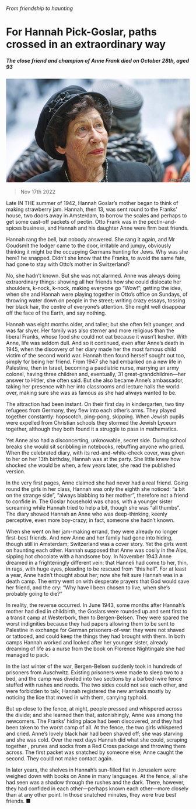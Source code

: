 ###### From friendship to haunting

# For Hannah Pick-Goslar, paths crossed in an extraordinary way 

##### The close friend and champion of Anne Frank died on October 28th, aged 93 

![image](images/20221119_OBP001.jpg) 

> Nov 17th 2022 

Late IN THE summer of 1942, Hannah Goslar’s mother began to think of making strawberry jam. Hannah, then 13, was sent round to the Franks’ house, two doors away in Amsterdam, to borrow the scales and perhaps to get some cast-off packets of pectin. Otto Frank was in the pectin-and-spices business, and Hannah and his daughter Anne were firm best friends. 

Hannah rang the bell, but nobody answered. She rang it again, and Mr Goudsmit the lodger came to the door, irritable and jumpy, obviously thinking it might be the occupying Germans hunting for Jews. Why was she here? he snapped. Didn’t she know that the Franks, to avoid the same fate, had gone to stay with Otto’s mother in Switzerland?

No, she hadn’t known. But she was not alarmed. Anne was always doing extraordinary things: showing all her friends how she could dislocate her shoulders, k-nock, k-nock, making everyone go “Wow!”; getting the idea, when she and Hannah were playing together in Otto’s office on Sundays, of throwing water down on people in the street; writing crazy essays, tossing her black hair, the centre of everyone’s attention. She might well disappear off the face of the Earth, and say nothing. 

Hannah was eight months older, and taller; but she often felt younger, and was far shyer. Her family was also sterner and more religious than the liberal Franks, whose food she could not eat because it wasn’t kosher. With Anne, life was seldom dull. And so it continued, even after Anne’s death in 1945, when the discovery of her diary made her the most famous child victim of the second world war. Hannah then found herself sought out too, simply for being her friend. From 1947 she had embarked on a new life in Palestine, then in Israel, becoming a paediatric nurse, marrying an army colonel, having three children and, eventually, 31 great-grandchildren—her answer to Hitler, she often said. But she also became Anne’s ambassador, taking her presence with her into classrooms and lecture halls the world over, making sure she was as famous as she had always wanted to be. 

The attraction had been instant. On their first day in kindergarten, two tiny refugees from Germany, they flew into each other’s arms. They played together constantly: hopscotch, ping-pong, skipping. When Jewish pupils were expelled from Christian schools they stormed the Jewish Lyceum together, although they both found it a struggle to pass in mathematics. 

Yet Anne also had a disconcerting, unknowable, secret side. During school breaks she would sit scribbling in notebooks, rebuffing anyone who pried. When the celebrated diary, with its red-and-white-check cover, was given to her on her 13th birthday, Hannah was at the party. She little knew how shocked she would be when, a few years later, she read the published version.

In the very first pages, Anne claimed she had never had a real friend. Going round the girls in her class, Hannah was only the eighth she noticed: “a bit on the strange side”, “always blabbing to her mother”, therefore not a friend to confide in. The Goslar household was chaos, with a younger sister screaming while Hannah tried to help a bit, though she was “all thumbs”. The diary showed Hannah an Anne who was deep-thinking, keenly perceptive, even more boy-crazy; in fact, someone she hadn’t known. 

When she went on her jam-making errand, they were already no longer first-best friends. And now Anne and her family had gone into hiding, though still in Amsterdam; Switzerland was a cover story. Yet the girls went on haunting each other. Hannah supposed that Anne was cosily in the Alps, sipping hot chocolate with a handsome boy. In November 1943 Anne dreamed in a frighteningly different vein: that Hanneli had come to her, thin, in rags, with huge eyes, pleading to be rescued from “this hell”. For at least a year, Anne hadn’t thought about her; now she felt sure Hannah was in a death camp. The entry went on with desperate prayers that God would save her friend, and the cry: “Why have I been chosen to live, when she’s probably going to die?”

In reality, the reverse occurred. In June 1943, some months after Hannah’s mother had died in childbirth, the Goslars were rounded up and sent first to a transit camp at Westerbork, then to Bergen-Belsen. They were spared the worst indignities because they had papers allowing them to be sent to Palestine in exchange for German prisoners-of-war: they were not shaved or tattooed, and could keep the things they had brought with them. In both camps Hannah worked and looked after her younger sister, already dreaming of life as a nurse from the book on Florence Nightingale she had managed to pack. 

In the last winter of the war, Bergen-Belsen suddenly took in hundreds of prisoners from Auschwitz. Existing prisoners were made to sleep two to a bed, and the camp was divided into two sections by a barbed-wire fence stuffed with rushes and reeds. The two sides could not see each other, and were forbidden to talk; Hannah registered the new arrivals mostly by noticing the lice that moved in with them, carrying typhoid. 

But up close to the fence, at night, people pressed and whispered across the divide; and she learned then that, astonishingly, Anne was among the newcomers. The Franks’ hiding place had been discovered, and they had been taken to the worst camp of all. At the fence, the two girls whispered and cried. Anne’s lovely black hair had been shaved off; she was starving and she was cold. Over the next days Hannah did what she could, scraping together , prunes and socks from a Red Cross package and throwing them across. The first packet was snatched by someone else; Anne caught the second. They could not make contact again. 

In later years, the shelves in Hannah’s sun-filled flat in Jerusalem were weighed down with books on Anne in many languages. At the fence, all she had seen was a shadow through the rushes and the dark. There, however, they had confided in each other—perhaps known each other—more closely than at any other point. In those snatched minutes, they were true best friends. ■

